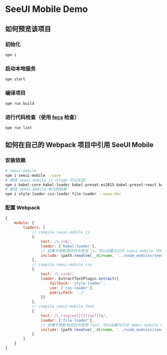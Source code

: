 # SeeUI Mobile Demo

## 如何预览该项目

### 初始化

```bash
npm i
```

### 启动本地服务

```bash
npm start
```

### 编译项目

```bash
npm run build
```

### 进行代码检查（使用 [fecs](http://fecs.baidu.com/) 检查）

```bash
npm run lint
```

## 如何在自己的 Webpack 项目中引用 SeeUI Mobile

### 安装依赖

```bash
# seeui-mobile
npm i seeui-mobile --save
# 编译 seeui-mobile js（stage 可以任选）
npm i babel-core babel-loader babel-preset-es2015 babel-preset-react babel-preset-stage-0 --save-dev
# 编译 seeui-mobile 样式的依赖
npm i style-loader css-loader file-loader --save-dev
```

### 配置 Webpack

```javascript
{
    module: {
        loaders: [
            // compile seeui-mobile js
            {
                test: /\.js$/,
                loader: ['babel-loader'],
                // 如果不想影响项目中其他 js，可以设置为只对 seeui-mobile 中的 js 做编译处理
                include: [path.resolve(__dirname, '../node_modules/seeui-mobile')]
            },
            // compile seeui-mobile css
            {
                test: /\.css$/,
                loader: ExtractTextPlugin.extract({
                    fallback: 'style-loader',
                    use: ['css-loader'],
                    publicPath: './'
                })
            },
            // compile seeui-mobile font
            {
                test: /\.(svg|eot|ttf|woff)$/,
                loader: ['file-loader'],
                // 如果不想影响项目中其他 font，可以设置为只对 seeui-mobile 中的 font 做编译处理
                include: [path.resolve(__dirname, '../node_modules/seeui-mobile')]
            }
        ]
    }
}
```